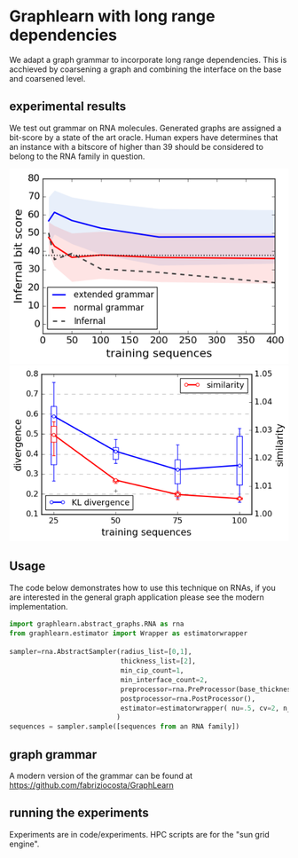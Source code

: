 # Graphlearn with long range dependencies

We adapt a graph grammar to incorporate long range dependencies.
This is acchieved by coarsening a graph and combining 
the interface on the base and coarsened level. 


## experimental results

We test out grammar on RNA molecules. 
Generated graphs are assigned a bit-score by a state of the art oracle.
Human expers have determines that an instance with a bitscore of higher
than 39 should be considered to belong to the RNA family in question. 

<img src="performance.png">
<img src="similarity.png">


## Usage 

The code below demonstrates how to use this technique on RNAs, 
if you are interested in the general graph application please see the
modern implementation.



```python
import graphlearn.abstract_graphs.RNA as rna
from graphlearn.estimator import Wrapper as estimatorwrapper

sampler=rna.AbstractSampler(radius_list=[0,1], 
                            thickness_list=[2],  
                            min_cip_count=1, 
                            min_interface_count=2, 
                            preprocessor=rna.PreProcessor(base_thickness_list=[1],ignore_inserts=True),
                            postprocessor=rna.PostProcessor(),
                            estimator=estimatorwrapper( nu=.5, cv=2, n_jobs=-1)
                           )
sequences = sampler.sample([sequences from an RNA family])

```


## graph grammar 

A modern version of the grammar can be found at 
https://github.com/fabriziocosta/GraphLearn


## running the experiments

Experiments are in code/experiments.
HPC scripts are for the "sun grid engine".


